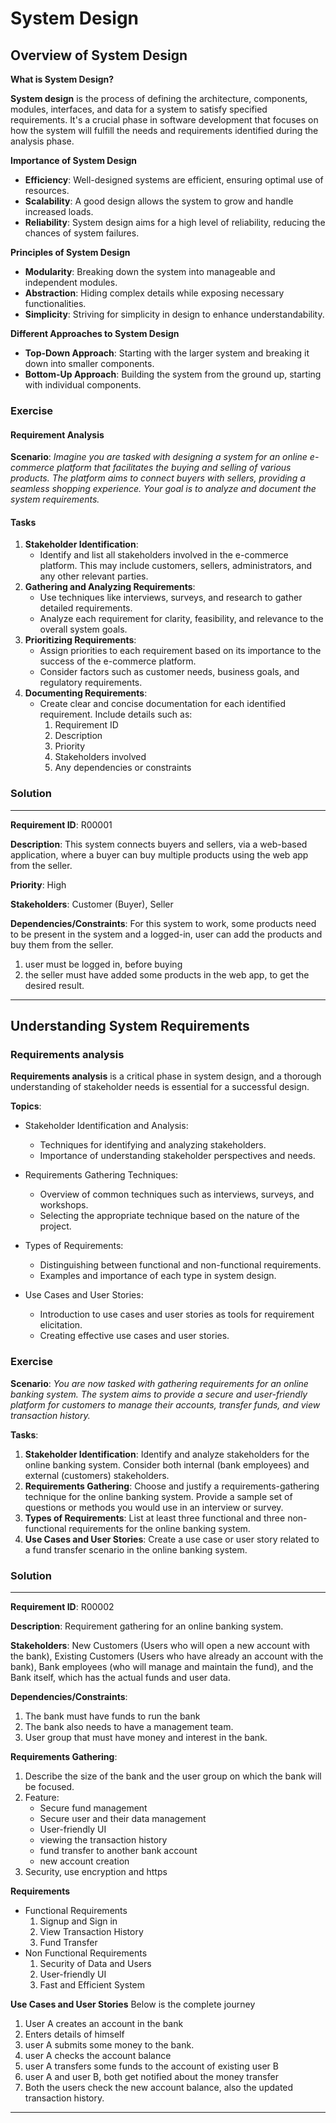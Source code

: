 # **System Design**

## Overview of System Design

**What is System Design?**

**System design** is the process of defining the architecture, components, modules, interfaces, and data for a system to satisfy specified requirements. It's a crucial phase in software development that focuses on how the system will fulfill the needs and requirements identified during the analysis phase.

**Importance of System Design**

- **Efficiency**: Well-designed systems are efficient, ensuring optimal use of resources.
- **Scalability**: A good design allows the system to grow and handle increased loads.
- **Reliability**: System design aims for a high level of reliability, reducing the chances of system failures.

**Principles of System Design**

- **Modularity**: Breaking down the system into manageable and independent modules.
- **Abstraction**: Hiding complex details while exposing necessary functionalities.
- **Simplicity**: Striving for simplicity in design to enhance understandability.

**Different Approaches to System Design**

- **Top-Down Approach**: Starting with the larger system and breaking it down into smaller components.
- **Bottom-Up Approach**: Building the system from the ground up, starting with individual components.

### Exercise

#### Requirement Analysis

**Scenario**: *Imagine you are tasked with designing a system for an online e-commerce platform that facilitates the buying and selling of various products. The platform aims to connect buyers with sellers, providing a seamless shopping experience. Your goal is to analyze and document the system requirements.*

#### **Tasks**

1. **Stakeholder Identification**:
    - Identify and list all stakeholders involved in the e-commerce platform. This may include customers, sellers, administrators, and any other relevant parties.
2. **Gathering and Analyzing Requirements**:
    - Use techniques like interviews, surveys, and research to gather detailed requirements.
    - Analyze each requirement for clarity, feasibility, and relevance to the overall system goals.
3. **Prioritizing Requirements**:
    - Assign priorities to each requirement based on its importance to the success of the e-commerce platform.
    - Consider factors such as customer needs, business goals, and regulatory requirements.
4. **Documenting Requirements**:
    - Create clear and concise documentation for each identified requirement. Include details such as:
        1. Requirement ID
        2. Description
        3. Priority
        4. Stakeholders involved
        5. Any dependencies or constraints

### Solution

---
**Requirement ID**: R00001

**Description**: This system connects buyers and sellers, via a web-based application, where a buyer can buy multiple products using the web app from the seller.

**Priority**: High

**Stakeholders**: Customer (Buyer), Seller

**Dependencies/Constraints**: For this system to work, some products need to be present in the system and a logged-in, user can add the products and buy them from the seller.
1. user must be logged in, before buying
2. the seller must have added some products in the web app, to get the desired result.
---

## Understanding System Requirements

### Requirements analysis
**Requirements analysis** is a critical phase in system design, and a thorough understanding of stakeholder needs is essential for a successful design.

**Topics**:
- Stakeholder Identification and Analysis:
    - Techniques for identifying and analyzing stakeholders.
    - Importance of understanding stakeholder perspectives and needs.


- Requirements Gathering Techniques:
    - Overview of common techniques such as interviews, surveys, and workshops.
    - Selecting the appropriate technique based on the nature of the project.

- Types of Requirements:
    - Distinguishing between functional and non-functional requirements.
    - Examples and importance of each type in system design.

- Use Cases and User Stories:
    - Introduction to use cases and user stories as tools for requirement elicitation.
    - Creating effective use cases and user stories.

### Exercise

**Scenario**: *You are now tasked with gathering requirements for an online banking system. The system aims to provide a secure and user-friendly platform for customers to manage their accounts, transfer funds, and view transaction history.*

**Tasks**:
1. **Stakeholder Identification**:
Identify and analyze stakeholders for the online banking system.
Consider both internal (bank employees) and external (customers) stakeholders.
2. **Requirements Gathering**:
Choose and justify a requirements-gathering technique for the online banking system.
Provide a sample set of questions or methods you would use in an interview or survey.
3. **Types of Requirements**:
List at least three functional and three non-functional requirements for the online banking system.
4. **Use Cases and User Stories**:
Create a use case or user story related to a fund transfer scenario in the online banking system.

### Solution

---
**Requirement ID**: R00002

**Description**: Requirement gathering for an online banking system.

**Stakeholders**: New Customers (Users who will open a new account with the bank), Existing Customers (Users who have already an account with the bank), Bank employees (who will manage and maintain the fund), and the Bank itself, which has the actual funds and user data.

**Dependencies/Constraints**:

1. The bank must have funds to run the bank
2. The bank also needs to have a management team.
3. User group that must have money and interest in the bank.

**Requirements Gathering**:

1. Describe the size of the bank and the user group on which the bank will be focused.
2. Feature:
    - Secure fund management
    - Secure user and their data management
    - User-friendly UI
    - viewing the transaction history
    - fund transfer to another bank account
    - new account creation
3. Security, use encryption and https

**Requirements**

- Functional Requirements
    1. Signup and Sign in
    2. View Transaction History
    3. Fund Transfer
- Non Functional Requirements
    1. Security of Data and Users
    2. User-friendly UI
    3. Fast and Efficient System

**Use Cases and User Stories**
Below is the complete journey
1. User A creates an account in the bank
2. Enters details of himself
3. user A submits some money to the bank.
4. user A checks the account balance
5. user A transfers some funds to the account of existing user B
6. user A and user B, both get notified about the money transfer
7. Both the users check the new account balance, also the updated transaction history.
---